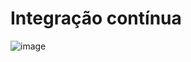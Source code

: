 # Integração contínua

![image](https://user-images.githubusercontent.com/84058517/192788994-7c5b0b90-3f33-43bd-b84a-f9286e812564.png)
